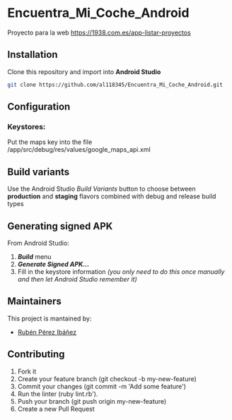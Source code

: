 # Encuentra_Mi_Coche_Android
Proyecto para la web https://1938.com.es/app-listar-proyectos

## Installation
Clone this repository and import into **Android Studio**
```bash
git clone https://github.com/al118345/Encuentra_Mi_Coche_Android.git
```

## Configuration
### Keystores:
Put the maps key into the file /app/src/debug/res/values/google_maps_api.xml



## Build variants
Use the Android Studio *Build Variants* button to choose between **production** and **staging** flavors combined with debug and release build types


## Generating signed APK
From Android Studio:
1. ***Build*** menu
2. ***Generate Signed APK...***
3. Fill in the keystore information *(you only need to do this once manually and then let Android Studio remember it)*

## Maintainers
This project is mantained by:
* [Rubén Pérez Ibáñez](http://github.com/al118345)


## Contributing

1. Fork it
2. Create your feature branch (git checkout -b my-new-feature)
3. Commit your changes (git commit -m 'Add some feature')
4. Run the linter (ruby lint.rb').
5. Push your branch (git push origin my-new-feature)
6. Create a new Pull Request
